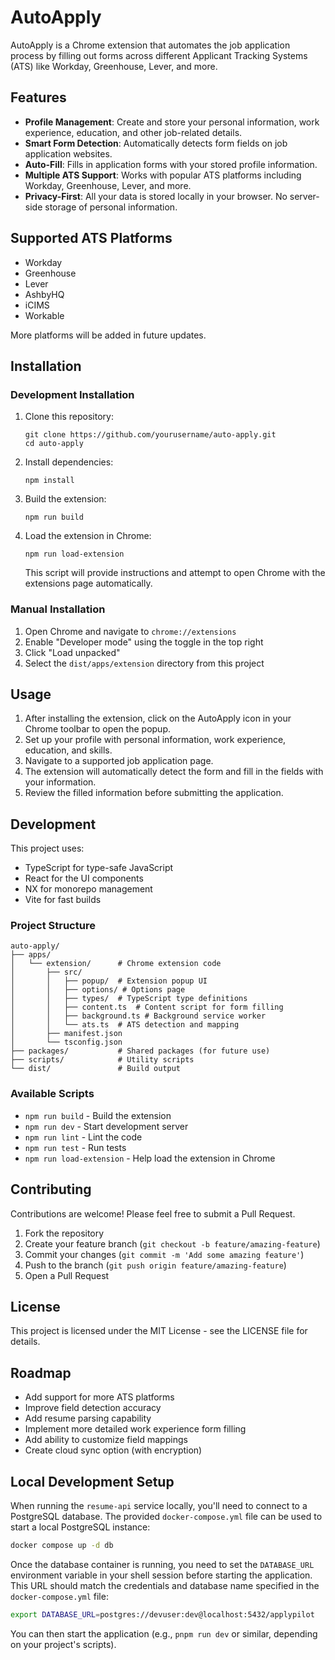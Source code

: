# AutoApply

AutoApply is a Chrome extension that automates the job application process by filling out forms across different Applicant Tracking Systems (ATS) like Workday, Greenhouse, Lever, and more.

## Features

- **Profile Management**: Create and store your personal information, work experience, education, and other job-related details.
- **Smart Form Detection**: Automatically detects form fields on job application websites.
- **Auto-Fill**: Fills in application forms with your stored profile information.
- **Multiple ATS Support**: Works with popular ATS platforms including Workday, Greenhouse, Lever, and more.
- **Privacy-First**: All your data is stored locally in your browser. No server-side storage of personal information.

## Supported ATS Platforms

- Workday
- Greenhouse
- Lever
- AshbyHQ
- iCIMS
- Workable

More platforms will be added in future updates.

## Installation

### Development Installation

1. Clone this repository:
   ```
   git clone https://github.com/yourusername/auto-apply.git
   cd auto-apply
   ```

2. Install dependencies:
   ```
   npm install
   ```

3. Build the extension:
   ```
   npm run build
   ```

4. Load the extension in Chrome:
   ```
   npm run load-extension
   ```
   
   This script will provide instructions and attempt to open Chrome with the extensions page automatically.

### Manual Installation

1. Open Chrome and navigate to `chrome://extensions`
2. Enable "Developer mode" using the toggle in the top right
3. Click "Load unpacked"
4. Select the `dist/apps/extension` directory from this project

## Usage

1. After installing the extension, click on the AutoApply icon in your Chrome toolbar to open the popup.
2. Set up your profile with personal information, work experience, education, and skills.
3. Navigate to a supported job application page.
4. The extension will automatically detect the form and fill in the fields with your information.
5. Review the filled information before submitting the application.

## Development

This project uses:
- TypeScript for type-safe JavaScript
- React for the UI components
- NX for monorepo management
- Vite for fast builds

### Project Structure

```
auto-apply/
├── apps/
│   └── extension/      # Chrome extension code
│       ├── src/
│       │   ├── popup/  # Extension popup UI
│       │   ├── options/ # Options page
│       │   ├── types/  # TypeScript type definitions
│       │   ├── content.ts  # Content script for form filling
│       │   ├── background.ts # Background service worker
│       │   └── ats.ts  # ATS detection and mapping
│       ├── manifest.json
│       └── tsconfig.json
├── packages/           # Shared packages (for future use)
├── scripts/            # Utility scripts
└── dist/               # Build output
```

### Available Scripts

- `npm run build` - Build the extension
- `npm run dev` - Start development server
- `npm run lint` - Lint the code
- `npm run test` - Run tests
- `npm run load-extension` - Help load the extension in Chrome

## Contributing

Contributions are welcome! Please feel free to submit a Pull Request.

1. Fork the repository
2. Create your feature branch (`git checkout -b feature/amazing-feature`)
3. Commit your changes (`git commit -m 'Add some amazing feature'`)
4. Push to the branch (`git push origin feature/amazing-feature`)
5. Open a Pull Request

## License

This project is licensed under the MIT License - see the LICENSE file for details.

## Roadmap

- Add support for more ATS platforms
- Improve field detection accuracy
- Add resume parsing capability
- Implement more detailed work experience form filling
- Add ability to customize field mappings
- Create cloud sync option (with encryption) 


## Local Development Setup

When running the `resume-api` service locally, you'll need to connect to a PostgreSQL database.
The provided `docker-compose.yml` file can be used to start a local PostgreSQL instance:

```bash
docker compose up -d db
```

Once the database container is running, you need to set the `DATABASE_URL` environment variable in your shell session before starting the application. This URL should match the credentials and database name specified in the `docker-compose.yml` file:

```bash
export DATABASE_URL=postgres://devuser:dev@localhost:5432/applypilot
```

You can then start the application (e.g., `pnpm run dev` or similar, depending on your project's scripts).